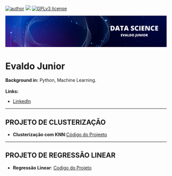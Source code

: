 [![author](https://img.shields.io/badge/author-evaldojunior-red.svg)](https://www.linkedin.com/in/evaldo-junior-89094244/) [![](https://img.shields.io/badge/python-3.9+-blue.svg)](https://www.python.org/downloads/release/python-365/) [![GPLv3 license](https://img.shields.io/badge/License-GPLv3-blue.svg)](http://perso.crans.org/besson/LICENSE.html)

<p align="center">
  <img src="banner.png" >
</p>

# Evaldo Junior
<sub></sub>
**Background in:** Python, Machine Learning.

**Links:**
* [LinkedIn](https://www.linkedin.com/in/evaldo-junior-89094244/)


---
## **PROJETO DE CLUSTERIZAÇÃO**

* **Clusterização com KNN**:[Código do Projeeto](https://github.com/j2evaldo/MACHINE_LEARNING_E_O_MARKETING/blob/main/APRENDIZAGEM%20N%C3%83O%20SUPERVIONADA.ipynb)


---
## **PROJETO DE REGRESSÃO LINEAR**

* **Regressão Linear**: [Codigo do Projeto](https://github.com/j2evaldo/Protifolio/blob/main/01_regressao_linear.ipynb)
